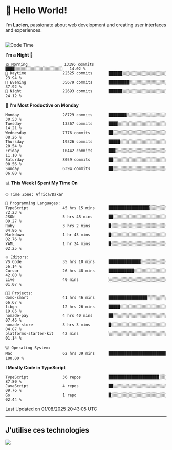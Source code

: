 # 👋 Hello World!

I'm **Lucien**, passionate about web development and creating user interfaces and experiences.

##

<!--START_SECTION:waka-->
![Code Time](http://img.shields.io/badge/Code%20Time-3%2C560%20hrs%2014%20mins-blue)

**I'm a Night 🦉** 

```text
🌞 Morning                13196 commits       ████░░░░░░░░░░░░░░░░░░░░░   14.02 % 
🌆 Daytime                22525 commits       ██████░░░░░░░░░░░░░░░░░░░   23.94 % 
🌃 Evening                35679 commits       █████████░░░░░░░░░░░░░░░░   37.92 % 
🌙 Night                  22693 commits       ██████░░░░░░░░░░░░░░░░░░░   24.12 % 
```
📅 **I'm Most Productive on Monday** 

```text
Monday                   28729 commits       ████████░░░░░░░░░░░░░░░░░   30.53 % 
Tuesday                  13367 commits       ████░░░░░░░░░░░░░░░░░░░░░   14.21 % 
Wednesday                7776 commits        ██░░░░░░░░░░░░░░░░░░░░░░░   08.26 % 
Thursday                 19326 commits       █████░░░░░░░░░░░░░░░░░░░░   20.54 % 
Friday                   10442 commits       ███░░░░░░░░░░░░░░░░░░░░░░   11.10 % 
Saturday                 8059 commits        ██░░░░░░░░░░░░░░░░░░░░░░░   08.56 % 
Sunday                   6394 commits        ██░░░░░░░░░░░░░░░░░░░░░░░   06.80 % 
```


📊 **This Week I Spent My Time On** 

```text
🕑︎ Time Zone: Africa/Dakar

💬 Programming Languages: 
TypeScript               45 hrs 15 mins      ██████████████████░░░░░░░   72.23 % 
JSON                     5 hrs 48 mins       ██░░░░░░░░░░░░░░░░░░░░░░░   09.27 % 
Ruby                     3 hrs 2 mins        █░░░░░░░░░░░░░░░░░░░░░░░░   04.86 % 
Markdown                 1 hr 43 mins        █░░░░░░░░░░░░░░░░░░░░░░░░   02.76 % 
YAML                     1 hr 24 mins        █░░░░░░░░░░░░░░░░░░░░░░░░   02.25 % 

🔥 Editors: 
VS Code                  35 hrs 10 mins      ██████████████░░░░░░░░░░░   56.14 % 
Cursor                   26 hrs 48 mins      ███████████░░░░░░░░░░░░░░   42.80 % 
Live                     40 mins             ░░░░░░░░░░░░░░░░░░░░░░░░░   01.07 % 

🐱‍💻 Projects: 
domo-smart               41 hrs 46 mins      █████████████████░░░░░░░░   66.67 % 
libgn                    12 hrs 26 mins      █████░░░░░░░░░░░░░░░░░░░░   19.85 % 
nomade-pay               4 hrs 40 mins       ██░░░░░░░░░░░░░░░░░░░░░░░   07.46 % 
nomade-store             3 hrs 3 mins        █░░░░░░░░░░░░░░░░░░░░░░░░   04.87 % 
platforms-starter-kit    42 mins             ░░░░░░░░░░░░░░░░░░░░░░░░░   01.14 % 

💻 Operating System: 
Mac                      62 hrs 39 mins      █████████████████████████   100.00 % 
```

**I Mostly Code in TypeScript** 

```text
TypeScript               36 repos            ██████████████████████░░░   87.80 % 
JavaScript               4 repos             ██░░░░░░░░░░░░░░░░░░░░░░░   09.76 % 
Go                       1 repo              █░░░░░░░░░░░░░░░░░░░░░░░░   02.44 % 
```




 Last Updated on 01/08/2025 20:43:05 UTC
<!--END_SECTION:waka-->
---

## J'utilise ces technologies

<p align="left">
  <a href="https://skillicons.dev">
    <img src="https://skillicons.dev/icons?i=ts,js,go,ruby,css,scss,tailwind,react,vite,nextjs,docker,figma,ableton" />
  </a>
</p>

